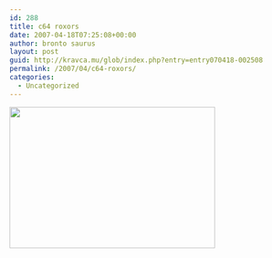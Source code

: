 ```yaml
---
id: 288
title: c64 roxors
date: 2007-04-18T07:25:08+00:00
author: bronto saurus
layout: post
guid: http://kravca.mu/glob/index.php?entry=entry070418-002508
permalink: /2007/04/c64-roxors/
categories:
  - Uncategorized
---
```

<img src="http://upload.wikimedia.org/wikipedia/commons/4/48/C64_startup_animiert.gif" width="360" height="248" border="0" alt="" />